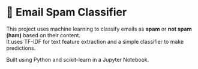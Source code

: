 # 📧 Email Spam Classifier

This project uses machine learning to classify emails as **spam** or **not spam (ham)** based on their content.  
It uses TF-IDF for text feature extraction and a simple classifier to make predictions.

Built using Python and scikit-learn in a Jupyter Notebook.
